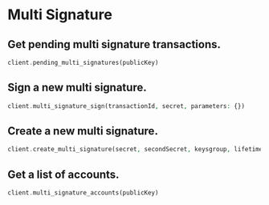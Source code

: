 # Multi Signature

## Get pending multi signature transactions.

```php
client.pending_multi_signatures(publicKey)
```

## Sign a new multi signature.

```php
client.multi_signature_sign(transactionId, secret, parameters: {})
```

## Create a new multi signature.

```php
client.create_multi_signature(secret, secondSecret, keysgroup, lifetime, min)
```

## Get a list of accounts.

```php
client.multi_signature_accounts(publicKey)
```
